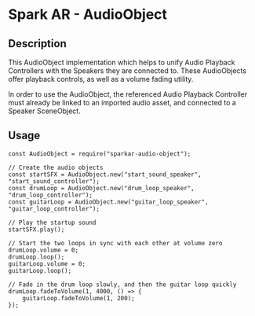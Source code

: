 # Spark AR - AudioObject

## Description

This AudioObject implementation which helps to unify Audio Playback Controllers with the Speakers they are connected to. These AudioObjects offer playback controls, as well as a volume fading utility.

In order to use the AudioObject, the referenced Audio Playback Controller must already be linked to an imported audio asset, and connected to a Speaker SceneObject.

## Usage

```
const AudioObject = require("sparkar-audio-object");

// Create the audio objects
const startSFX = AudioObject.new("start_sound_speaker", "start_sound_controller");
const drumLoop = AudioObject.new("drum_loop_speaker", "drum_loop_controller");
const guitarLoop = AudioObject.new("guitar_loop_speaker", "guitar_loop_controller");

// Play the startup sound
startSFX.play();

// Start the two loops in sync with each other at volume zero
drumLoop.volume = 0;
drumLoop.loop();
guitarLoop.volume = 0;
guitarLoop.loop();

// Fade in the drum loop slowly, and then the guitar loop quickly
drumLoop.fadeToVolume(1, 4000, () => {
    guitarLoop.fadeToVolume(1, 200);
});
```